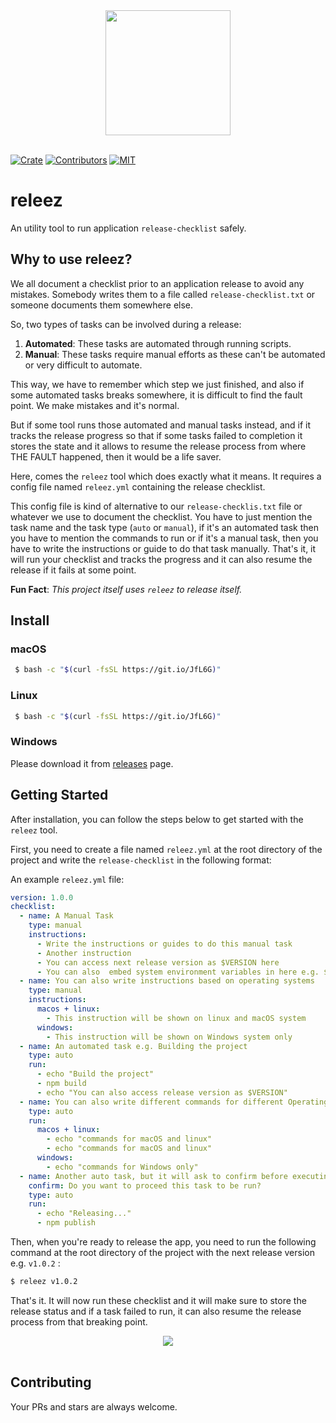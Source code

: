 <div align="center">
  <a href="https://github.com/rousan/releez">
    <img width="200" height="200" src="https://raw.githubusercontent.com/rousan/releez/master/media/logo.png">
  </a>
  <br />
  <br />
</div>

[![Crate](https://img.shields.io/crates/v/releez.svg)](https://crates.io/crates/releez)
[![Contributors](https://img.shields.io/github/contributors/rousan/releez.svg)](https://github.com/rousan/releez/graphs/contributors)
[![MIT](https://img.shields.io/crates/l/releez.svg)](./LICENSE)


# releez

An utility tool to run application `release-checklist` safely.

## Why to use releez?

We all document a checklist prior to an application release to avoid any mistakes. Somebody writes them to a file called `release-checklist.txt` or someone documents them somewhere else.

So, two types of tasks can be involved during a release:
1. **Automated**: These tasks are automated through running scripts.
2. **Manual**: These tasks require manual efforts as these can't be automated or very difficult to automate.

This way, we have to remember which step we just finished, and also if some automated tasks breaks somewhere, it is difficult to find the fault point.
We make mistakes and it's normal.

But if some tool runs those automated and manual tasks instead, and if it tracks the release progress so that if some tasks
failed to completion it stores the state and it allows to resume the release process from where THE FAULT happened, then it would be a life saver.

Here, comes the `releez` tool which does exactly what it means. It requires a config file named `releez.yml` containing the release checklist.

This config file is kind of alternative to our `release-checklis.txt` file or whatever we use to document the checklist. You have to just mention the task name and the task type (`auto` or `manual`), if it's an automated task then
you have to mention the commands to run or if it's a manual task, then you have to write the instructions or guide to do that task manually. That's it, it will run your checklist and tracks
the progress and it can also resume the release if it fails at some point.

**Fun Fact**: _This project itself uses `releez` to release itself._

## Install

### macOS

```sh
 $ bash -c "$(curl -fsSL https://git.io/JfL6G)"
```

### Linux

```sh
 $ bash -c "$(curl -fsSL https://git.io/JfL6G)"
```

### Windows

Please download it from [releases](https://github.com/rousan/releez/releases) page.

## Getting Started

After installation, you can follow the steps below to get started with the `releez` tool.

First, you need to create a file named `releez.yml` at the root directory of the project and write the `release-checklist` in the following format:

An example `releez.yml` file:
```yaml
version: 1.0.0
checklist:
  - name: A Manual Task
    type: manual
    instructions:
      - Write the instructions or guides to do this manual task
      - Another instruction
      - You can access next release version as $VERSION here
      - You can also  embed system environment variables in here e.g. $USER or $PWD
  - name: You can also write instructions based on operating systems
    type: manual
    instructions:
      macos + linux:
        - This instruction will be shown on linux and macOS system
      windows:
        - This instruction will be shown on Windows system only
  - name: An automated task e.g. Building the project
    type: auto
    run:
      - echo "Build the project"
      - npm build
      - echo "You can also access release version as $VERSION"
  - name: You can also write different commands for different Operating Systems
    type: auto
    run:
      macos + linux:
        - echo "commands for macOS and linux"
        - echo "commands for macOS and linux"
      windows:
        - echo "commands for Windows only"
  - name: Another auto task, but it will ask to confirm before executing commands
    confirm: Do you want to proceed this task to be run?
    type: auto
    run:
      - echo "Releasing..."
      - npm publish
```

Then, when you're ready to release the app, you need to run the following command at the root directory of the project with the next release version e.g. `v1.0.2` :

```sh
$ releez v1.0.2
```

That's it. It will now run these checklist and it will make sure to store the release status and if a task failed to run, it can also resume the release process from that breaking point.

<div align="center">
  <a href="https://github.com/rousan/releez">
    <img src="https://raw.githubusercontent.com/rousan/releez/master/media/releez-demo.gif">
  </a>
  <br />
  <br />
</div>

## Contributing

Your PRs and stars are always welcome.